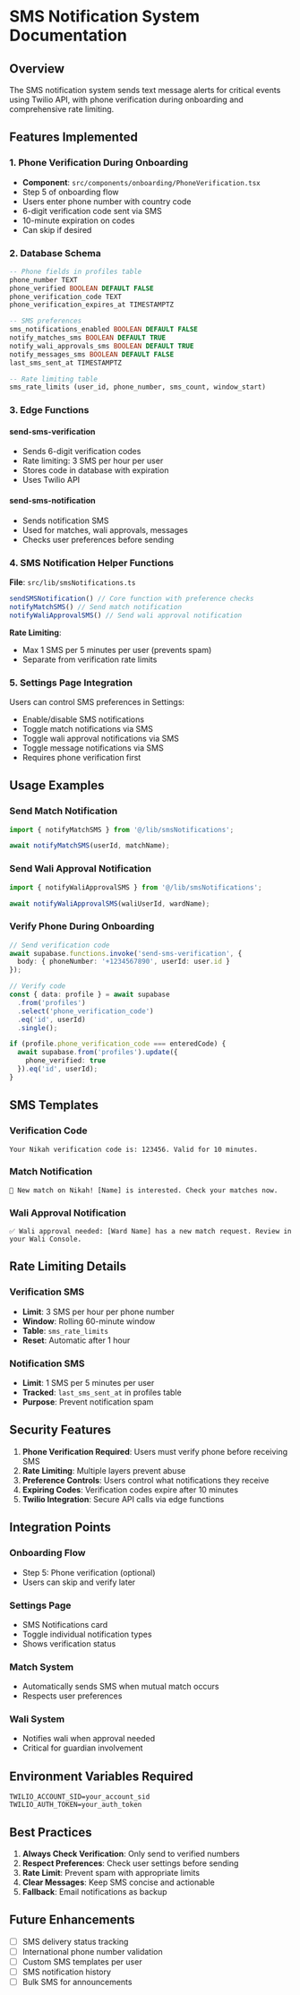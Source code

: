 # SMS Notification System Documentation

## Overview
The SMS notification system sends text message alerts for critical events using Twilio API, with phone verification during onboarding and comprehensive rate limiting.

## Features Implemented

### 1. Phone Verification During Onboarding
- **Component**: `src/components/onboarding/PhoneVerification.tsx`
- Step 5 of onboarding flow
- Users enter phone number with country code
- 6-digit verification code sent via SMS
- 10-minute expiration on codes
- Can skip if desired

### 2. Database Schema
```sql
-- Phone fields in profiles table
phone_number TEXT
phone_verified BOOLEAN DEFAULT FALSE
phone_verification_code TEXT
phone_verification_expires_at TIMESTAMPTZ

-- SMS preferences
sms_notifications_enabled BOOLEAN DEFAULT FALSE
notify_matches_sms BOOLEAN DEFAULT TRUE
notify_wali_approvals_sms BOOLEAN DEFAULT TRUE
notify_messages_sms BOOLEAN DEFAULT FALSE
last_sms_sent_at TIMESTAMPTZ

-- Rate limiting table
sms_rate_limits (user_id, phone_number, sms_count, window_start)
```

### 3. Edge Functions

#### send-sms-verification
- Sends 6-digit verification codes
- Rate limiting: 3 SMS per hour per user
- Stores code in database with expiration
- Uses Twilio API

#### send-sms-notification
- Sends notification SMS
- Used for matches, wali approvals, messages
- Checks user preferences before sending

### 4. SMS Notification Helper Functions
**File**: `src/lib/smsNotifications.ts`

```typescript
sendSMSNotification() // Core function with preference checks
notifyMatchSMS() // Send match notification
notifyWaliApprovalSMS() // Send wali approval notification
```

**Rate Limiting**:
- Max 1 SMS per 5 minutes per user (prevents spam)
- Separate from verification rate limits

### 5. Settings Page Integration
Users can control SMS preferences in Settings:
- Enable/disable SMS notifications
- Toggle match notifications via SMS
- Toggle wali approval notifications via SMS
- Toggle message notifications via SMS
- Requires phone verification first

## Usage Examples

### Send Match Notification
```typescript
import { notifyMatchSMS } from '@/lib/smsNotifications';

await notifyMatchSMS(userId, matchName);
```

### Send Wali Approval Notification
```typescript
import { notifyWaliApprovalSMS } from '@/lib/smsNotifications';

await notifyWaliApprovalSMS(waliUserId, wardName);
```

### Verify Phone During Onboarding
```typescript
// Send verification code
await supabase.functions.invoke('send-sms-verification', {
  body: { phoneNumber: '+1234567890', userId: user.id }
});

// Verify code
const { data: profile } = await supabase
  .from('profiles')
  .select('phone_verification_code')
  .eq('id', userId)
  .single();

if (profile.phone_verification_code === enteredCode) {
  await supabase.from('profiles').update({
    phone_verified: true
  }).eq('id', userId);
}
```

## SMS Templates

### Verification Code
```
Your Nikah verification code is: 123456. Valid for 10 minutes.
```

### Match Notification
```
🎉 New match on Nikah! [Name] is interested. Check your matches now.
```

### Wali Approval Notification
```
✅ Wali approval needed: [Ward Name] has a new match request. Review in your Wali Console.
```

## Rate Limiting Details

### Verification SMS
- **Limit**: 3 SMS per hour per phone number
- **Window**: Rolling 60-minute window
- **Table**: `sms_rate_limits`
- **Reset**: Automatic after 1 hour

### Notification SMS
- **Limit**: 1 SMS per 5 minutes per user
- **Tracked**: `last_sms_sent_at` in profiles table
- **Purpose**: Prevent notification spam

## Security Features

1. **Phone Verification Required**: Users must verify phone before receiving SMS
2. **Rate Limiting**: Multiple layers prevent abuse
3. **Preference Controls**: Users control what notifications they receive
4. **Expiring Codes**: Verification codes expire after 10 minutes
5. **Twilio Integration**: Secure API calls via edge functions

## Integration Points

### Onboarding Flow
- Step 5: Phone verification (optional)
- Users can skip and verify later

### Settings Page
- SMS Notifications card
- Toggle individual notification types
- Shows verification status

### Match System
- Automatically sends SMS when mutual match occurs
- Respects user preferences

### Wali System
- Notifies wali when approval needed
- Critical for guardian involvement

## Environment Variables Required

```
TWILIO_ACCOUNT_SID=your_account_sid
TWILIO_AUTH_TOKEN=your_auth_token
```

## Best Practices

1. **Always Check Verification**: Only send to verified numbers
2. **Respect Preferences**: Check user settings before sending
3. **Rate Limit**: Prevent spam with appropriate limits
4. **Clear Messages**: Keep SMS concise and actionable
5. **Fallback**: Email notifications as backup

## Future Enhancements

- [ ] SMS delivery status tracking
- [ ] International phone number validation
- [ ] Custom SMS templates per user
- [ ] SMS notification history
- [ ] Bulk SMS for announcements
